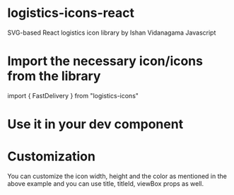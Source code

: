 # logistics-icons-react
SVG-based React logistics icon library by Ishan Vidanagama
Javascript

# Import the necessary icon/icons from the library
import { FastDelivery } from "logistics-icons"

# Use it in your dev component
# <FastDelivery width='200px' height='200px' fill="#ffffff"/>

# Customization
You can customize the icon width, height and the color as mentioned in the above example and you can use title, titleId, viewBox props as well.
